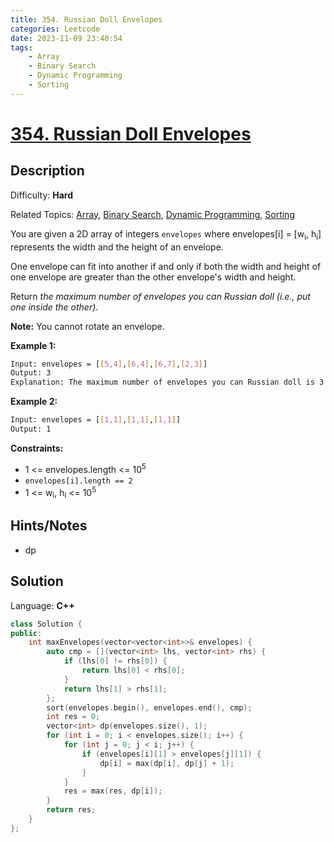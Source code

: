 ```yaml
---
title: 354. Russian Doll Envelopes
categories: Leetcode
date: 2023-11-09 23:40:54
tags:
    - Array
    - Binary Search
    - Dynamic Programming
    - Sorting
---
```


# [354\. Russian Doll Envelopes](https://leetcode.com/problems/russian-doll-envelopes/)

## Description

Difficulty: **Hard**

Related Topics: [Array](https://leetcode.com/tag/https://leetcode.com/tag/array//), [Binary Search](https://leetcode.com/tag/https://leetcode.com/tag/binary-search//), [Dynamic Programming](https://leetcode.com/tag/https://leetcode.com/tag/dynamic-programming//), [Sorting](https://leetcode.com/tag/https://leetcode.com/tag/sorting//)

You are given a 2D array of integers `envelopes` where envelopes[i] = [w<sub>i</sub>, h<sub>i</sub>] represents the width and the height of an envelope.

One envelope can fit into another if and only if both the width and height of one envelope are greater than the other envelope's width and height.

Return _the maximum number of envelopes you can Russian doll (i.e., put one inside the other)_.

**Note:** You cannot rotate an envelope.

**Example 1:**

```bash
Input: envelopes = [[5,4],[6,4],[6,7],[2,3]]
Output: 3
Explanation: The maximum number of envelopes you can Russian doll is 3 ([2,3] => [5,4] => [6,7]).
```

**Example 2:**

```bash
Input: envelopes = [[1,1],[1,1],[1,1]]
Output: 1
```

**Constraints:**

* 1 <= envelopes.length <= 10<sup>5</sup>
* `envelopes[i].length == 2`
* 1 <= w<sub>i</sub>, h<sub>i</sub> <= 10<sup>5</sup>

## Hints/Notes

* dp

## Solution

Language: **C++**

```C++
class Solution {
public:
    int maxEnvelopes(vector<vector<int>>& envelopes) {
        auto cmp = [](vector<int> lhs, vector<int> rhs) {
            if (lhs[0] != rhs[0]) {
                return lhs[0] < rhs[0];
            }
            return lhs[1] > rhs[1];
        };
        sort(envelopes.begin(), envelopes.end(), cmp);
        int res = 0;
        vector<int> dp(envelopes.size(), 1);
        for (int i = 0; i < envelopes.size(); i++) {
            for (int j = 0; j < i; j++) {
                if (envelopes[i][1] > envelopes[j][1]) {
                    dp[i] = max(dp[i], dp[j] + 1);
                }
            }
            res = max(res, dp[i]);
        }
        return res;
    }
};
```
